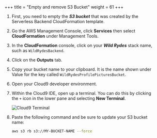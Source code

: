 +++
title = "Empty and remove S3 Bucket"
weight = 61
+++

1. First, you need to empty the ***S3 bucket*** that was created by the Serverless Backend CloudFormation template.

1. Go the AWS Management Console, click **Services** then select **CloudFormation** under Management Tools.

1. In the **CloudFormation** console, click on your ***Wild Rydes*** stack name, such as `WildRydesBackend`.

1. Click on the **Outputs** tab.

1. Copy your bucket name to your clipboard. It is the name shown under Value for the key called `WildRydesProfilePicturesBucket`.

1. Open your Cloud9 developer environment.

1. Within the Cloud9 IDE, open up a terminal. You can do this by clicking the `+` icon in the lower pane and selecting **New Terminal**.

    ![Cloud9 Terminal](../images/cloud9-new-terminal.png)

1. Paste the following command and be sure to update your S3 bucket name:

    ```bash    
    aws s3 rb s3://MY-BUCKET-NAME --force
    ```